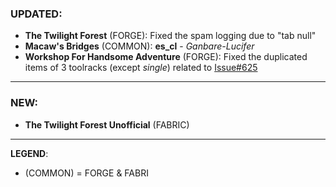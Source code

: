 ### UPDATED:
- **The Twilight Forest** (FORGE): Fixed the spam logging due to "tab null"
- **Macaw's Bridges** (COMMON): **es_cl** - _Ganbare-Lucifer_
- **Workshop For Handsome Adventure** (FORGE): Fixed the duplicated items of 3 toolracks (except _single_) related to [Issue#625](https://github.com/MehVahdJukaar/WoodGood/issues/635)

---

### NEW:
- **The Twilight Forest Unofficial** (FABRIC)

---

**LEGEND**:
- (COMMON) = FORGE & FABRI